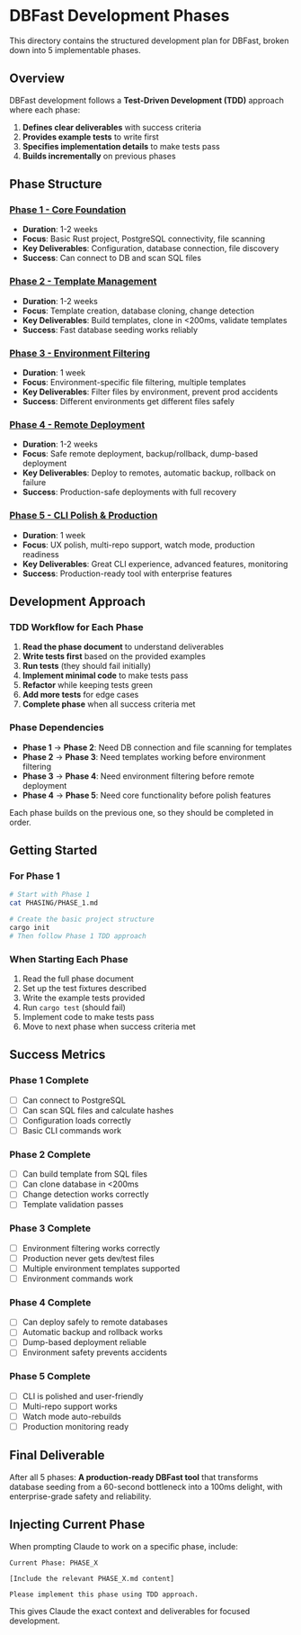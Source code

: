 # DBFast Development Phases

This directory contains the structured development plan for DBFast, broken down into 5 implementable phases.

## Overview

DBFast development follows a **Test-Driven Development (TDD)** approach where each phase:

1. **Defines clear deliverables** with success criteria
2. **Provides example tests** to write first  
3. **Specifies implementation details** to make tests pass
4. **Builds incrementally** on previous phases

## Phase Structure

### [Phase 1 - Core Foundation](PHASE_1.md)
- **Duration**: 1-2 weeks
- **Focus**: Basic Rust project, PostgreSQL connectivity, file scanning
- **Key Deliverables**: Configuration, database connection, file discovery
- **Success**: Can connect to DB and scan SQL files

### [Phase 2 - Template Management](PHASE_2.md)  
- **Duration**: 1-2 weeks
- **Focus**: Template creation, database cloning, change detection
- **Key Deliverables**: Build templates, clone in <200ms, validate templates
- **Success**: Fast database seeding works reliably

### [Phase 3 - Environment Filtering](PHASE_3.md)
- **Duration**: 1 week
- **Focus**: Environment-specific file filtering, multiple templates
- **Key Deliverables**: Filter files by environment, prevent prod accidents
- **Success**: Different environments get different files safely

### [Phase 4 - Remote Deployment](PHASE_4.md)
- **Duration**: 1-2 weeks  
- **Focus**: Safe remote deployment, backup/rollback, dump-based deployment
- **Key Deliverables**: Deploy to remotes, automatic backup, rollback on failure
- **Success**: Production-safe deployments with full recovery

### [Phase 5 - CLI Polish & Production](PHASE_5.md)
- **Duration**: 1 week
- **Focus**: UX polish, multi-repo support, watch mode, production readiness
- **Key Deliverables**: Great CLI experience, advanced features, monitoring
- **Success**: Production-ready tool with enterprise features

## Development Approach

### TDD Workflow for Each Phase

1. **Read the phase document** to understand deliverables
2. **Write tests first** based on the provided examples
3. **Run tests** (they should fail initially)
4. **Implement minimal code** to make tests pass
5. **Refactor** while keeping tests green
6. **Add more tests** for edge cases
7. **Complete phase** when all success criteria met

### Phase Dependencies

- **Phase 1** → **Phase 2**: Need DB connection and file scanning for templates
- **Phase 2** → **Phase 3**: Need templates working before environment filtering  
- **Phase 3** → **Phase 4**: Need environment filtering before remote deployment
- **Phase 4** → **Phase 5**: Need core functionality before polish features

Each phase builds on the previous one, so they should be completed in order.

## Getting Started

### For Phase 1
```bash
# Start with Phase 1
cat PHASING/PHASE_1.md

# Create the basic project structure
cargo init
# Then follow Phase 1 TDD approach
```

### When Starting Each Phase
1. Read the full phase document
2. Set up the test fixtures described
3. Write the example tests provided
4. Run `cargo test` (should fail)
5. Implement code to make tests pass
6. Move to next phase when success criteria met

## Success Metrics

### Phase 1 Complete
- [ ] Can connect to PostgreSQL
- [ ] Can scan SQL files and calculate hashes
- [ ] Configuration loads correctly
- [ ] Basic CLI commands work

### Phase 2 Complete  
- [ ] Can build template from SQL files
- [ ] Can clone database in <200ms
- [ ] Change detection works correctly
- [ ] Template validation passes

### Phase 3 Complete
- [ ] Environment filtering works correctly
- [ ] Production never gets dev/test files
- [ ] Multiple environment templates supported
- [ ] Environment commands work

### Phase 4 Complete
- [ ] Can deploy safely to remote databases
- [ ] Automatic backup and rollback works
- [ ] Dump-based deployment reliable
- [ ] Environment safety prevents accidents

### Phase 5 Complete
- [ ] CLI is polished and user-friendly
- [ ] Multi-repo support works
- [ ] Watch mode auto-rebuilds
- [ ] Production monitoring ready

## Final Deliverable

After all 5 phases: **A production-ready DBFast tool** that transforms database seeding from a 60-second bottleneck into a 100ms delight, with enterprise-grade safety and reliability.

## Injecting Current Phase

When prompting Claude to work on a specific phase, include:

```
Current Phase: PHASE_X

[Include the relevant PHASE_X.md content]

Please implement this phase using TDD approach.
```

This gives Claude the exact context and deliverables for focused development.